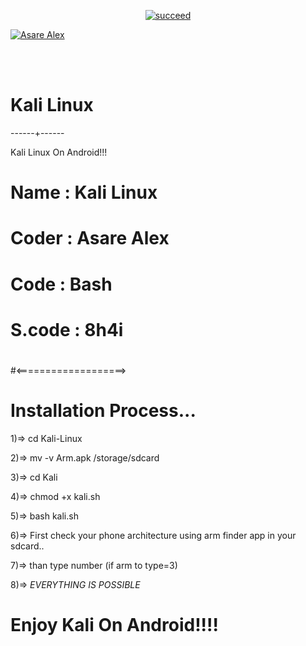 <p align="center">
<a href="#"><img title="succeed" src="https://img.shields.io/badge/deobfuscating-succeed-green?colorB=%23017e40&style=for-the-badge"></a>
</p>
<p align="left">
<a href="https://github.com/Asare-Alex"><img title="Asare Alex" src="https://img.shields.io/badge/By-Asare%20Alex-blue?style=for-the-badge&logo=github"></a>
</p>
<br/><br/>

# Kali Linux
------+------

Kali Linux On Android!!!

#
#
# Name     : Kali Linux
# Coder     : Asare Alex
# Code       : Bash
# S.code    : 8h4i
#

#<===================>
#
# Installation Process...

1)=> cd Kali-Linux

2)=> mv -v Arm.apk /storage/sdcard

3)=> cd Kali

4)=> chmod +x kali.sh

5)=> bash kali.sh

6)=> First check your phone architecture using arm finder app in your sdcard..

7)=> than type number (if arm to type=3)

8)=> *EVERYTHING IS POSSIBLE* 
#
# Enjoy Kali On Android!!!!
